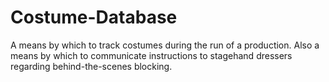 # Costume-Database
A means by which to track costumes during the run of a production.
Also a means by which to communicate instructions to stagehand dressers regarding behind-the-scenes blocking.
